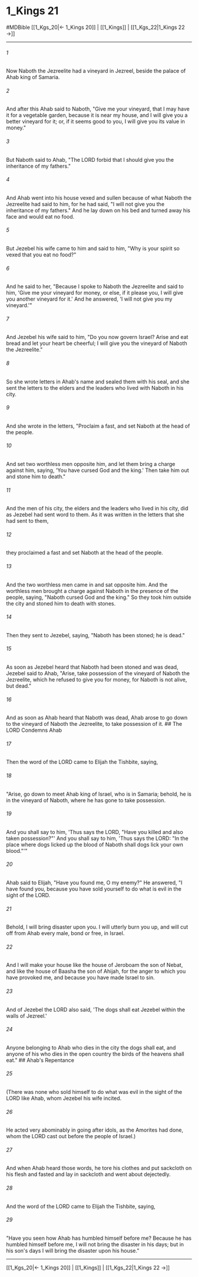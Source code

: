 # 1_Kings 21
#MDBible
[[1_Kgs_20|← 1_Kings 20]] | [[1_Kings]] | [[1_Kgs_22|1_Kings 22 →]]

***

###### 1 

Now Naboth the Jezreelite had a vineyard in Jezreel, beside the palace of Ahab king of Samaria. 

###### 2 

And after this Ahab said to Naboth, "Give me your vineyard, that I may have it for a vegetable garden, because it is near my house, and I will give you a better vineyard for it; or, if it seems good to you, I will give you its value in money." 

###### 3 

But Naboth said to Ahab, "The LORD forbid that I should give you the inheritance of my fathers." 

###### 4 

And Ahab went into his house vexed and sullen because of what Naboth the Jezreelite had said to him, for he had said, "I will not give you the inheritance of my fathers." And he lay down on his bed and turned away his face and would eat no food. 

###### 5 

But Jezebel his wife came to him and said to him, "Why is your spirit so vexed that you eat no food?" 

###### 6 

And he said to her, "Because I spoke to Naboth the Jezreelite and said to him, 'Give me your vineyard for money, or else, if it please you, I will give you another vineyard for it.' And he answered, 'I will not give you my vineyard.'" 

###### 7 

And Jezebel his wife said to him, "Do you now govern Israel? Arise and eat bread and let your heart be cheerful; I will give you the vineyard of Naboth the Jezreelite." 

###### 8 

So she wrote letters in Ahab's name and sealed them with his seal, and she sent the letters to the elders and the leaders who lived with Naboth in his city. 

###### 9 

And she wrote in the letters, "Proclaim a fast, and set Naboth at the head of the people. 

###### 10 

And set two worthless men opposite him, and let them bring a charge against him, saying, 'You have cursed God and the king.' Then take him out and stone him to death." 

###### 11 

And the men of his city, the elders and the leaders who lived in his city, did as Jezebel had sent word to them. As it was written in the letters that she had sent to them, 

###### 12 

they proclaimed a fast and set Naboth at the head of the people. 

###### 13 

And the two worthless men came in and sat opposite him. And the worthless men brought a charge against Naboth in the presence of the people, saying, "Naboth cursed God and the king." So they took him outside the city and stoned him to death with stones. 

###### 14 

Then they sent to Jezebel, saying, "Naboth has been stoned; he is dead." 

###### 15 

As soon as Jezebel heard that Naboth had been stoned and was dead, Jezebel said to Ahab, "Arise, take possession of the vineyard of Naboth the Jezreelite, which he refused to give you for money, for Naboth is not alive, but dead." 

###### 16 

And as soon as Ahab heard that Naboth was dead, Ahab arose to go down to the vineyard of Naboth the Jezreelite, to take possession of it. ## The LORD Condemns Ahab 

###### 17 

Then the word of the LORD came to Elijah the Tishbite, saying, 

###### 18 

"Arise, go down to meet Ahab king of Israel, who is in Samaria; behold, he is in the vineyard of Naboth, where he has gone to take possession. 

###### 19 

And you shall say to him, 'Thus says the LORD, "Have you killed and also taken possession?"' And you shall say to him, 'Thus says the LORD: "In the place where dogs licked up the blood of Naboth shall dogs lick your own blood."'" 

###### 20 

Ahab said to Elijah, "Have you found me, O my enemy?" He answered, "I have found you, because you have sold yourself to do what is evil in the sight of the LORD. 

###### 21 

Behold, I will bring disaster upon you. I will utterly burn you up, and will cut off from Ahab every male, bond or free, in Israel. 

###### 22 

And I will make your house like the house of Jeroboam the son of Nebat, and like the house of Baasha the son of Ahijah, for the anger to which you have provoked me, and because you have made Israel to sin. 

###### 23 

And of Jezebel the LORD also said, 'The dogs shall eat Jezebel within the walls of Jezreel.' 

###### 24 

Anyone belonging to Ahab who dies in the city the dogs shall eat, and anyone of his who dies in the open country the birds of the heavens shall eat." ## Ahab's Repentance 

###### 25 

(There was none who sold himself to do what was evil in the sight of the LORD like Ahab, whom Jezebel his wife incited. 

###### 26 

He acted very abominably in going after idols, as the Amorites had done, whom the LORD cast out before the people of Israel.) 

###### 27 

And when Ahab heard those words, he tore his clothes and put sackcloth on his flesh and fasted and lay in sackcloth and went about dejectedly. 

###### 28 

And the word of the LORD came to Elijah the Tishbite, saying, 

###### 29 

"Have you seen how Ahab has humbled himself before me? Because he has humbled himself before me, I will not bring the disaster in his days; but in his son's days I will bring the disaster upon his house." 

***

[[1_Kgs_20|← 1_Kings 20]] | [[1_Kings]] | [[1_Kgs_22|1_Kings 22 →]]
